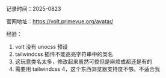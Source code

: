 记录时间：2025-0823

官网地址：https://volt.primevue.org/avatar/

经验：
1. volt 没有 unocss 预设
2. tailwindcss 插件不能高亮字符串中的类名
3. 这玩意类名太多，修改起来虽然可控但是麻烦成都还是有的
4. 需要用 tailwindcss 4，这个东西浏览器支持度不够。不适合我